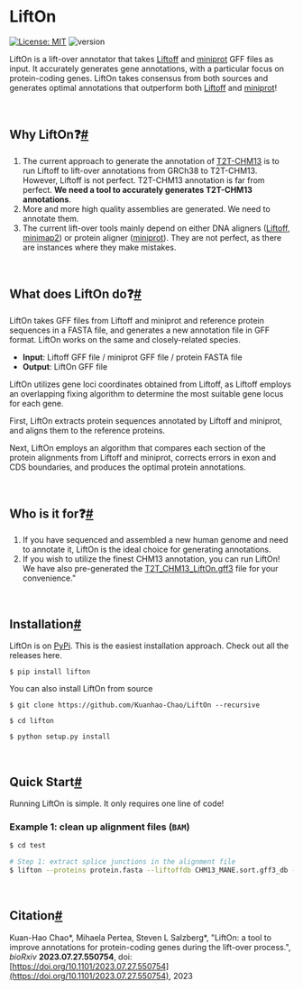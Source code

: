 # LiftOn

[![License: MIT](https://img.shields.io/badge/License-MIT-yellow.svg)](https://opensource.org/licenses/MIT) ![version](https://img.shields.io/badge/version-v.0.0.1-blue)

LiftOn is a lift-over annotator that takes [Liftoff](https://academic.oup.com/bioinformatics/article/37/12/1639/6035128?login=true) and [miniprot](https://academic.oup.com/bioinformatics/article/39/1/btad014/6989621) GFF files as input. It accurately generates gene annotations, with a particular focus on protein-coding genes. LiftOn takes consensus from both sources and generates optimal annotations that outperform both [Liftoff](https://academic.oup.com/bioinformatics/article/37/12/1639/6035128?login=true) and [miniprot](https://academic.oup.com/bioinformatics/article/39/1/btad014/6989621)!




<!-- LiftOn improves the annotations of protein-coding genes provided by Liftoff. Additionally, during the lift-over process, it identifies any extra copies of protein-coding genes and generates optimal annotations.
 -->

<br>

##  <a name="whylifton"></a>Why LiftOn❓<a class="headerlink" href="#whylifton" title="Permalink to this heading">#</a>
1. The current approach to generate the annotation of [T2T-CHM13](https://www.ncbi.nlm.nih.gov/datasets/genome/GCF_009914755.1/) is to run Liftoff to lift-over annotations from GRCh38 to T2T-CHM13. However, Liftoff is not perfect. T2T-CHM13 annotation is far from perfect. **We need a tool to accurately generates T2T-CHM13 annotations**.
2. More and more high quality assemblies are generated. We need to annotate them.
3. The current lift-over tools mainly depend on either DNA aligners ([Liftoff](https://academic.oup.com/bioinformatics/article/37/12/1639/6035128?login=true), [minimap2](https://academic.oup.com/bioinformatics/article/34/18/3094/4994778)) or protein aligner ([miniprot](https://academic.oup.com/bioinformatics/article/39/1/btad014/6989621)). They are not perfect, as there are instances where they make mistakes.

<br>

## <a name="whatliftondo"></a>What does LiftOn do❓<a class="headerlink" href="#whatliftondo" title="Permalink to this heading">#</a>
LiftOn takes GFF files from Liftoff and miniprot and reference protein sequences in a FASTA file, and generates a new annotation file in GFF format. LiftOn works on the same and closely-related species. 
<!-- We also tested LiftOn by lifting-over annotations from human to mouse, and it also does pretty good job to find the optimal protein annotations. However, there are false positives or -->


* **Input**:  Liftoff GFF file  /  miniprot GFF file  /  protein FASTA file
* **Output**: LiftOn GFF file

LiftOn utilizes gene loci coordinates obtained from Liftoff, as Liftoff employs an overlapping fixing algorithm to determine the most suitable gene locus for each gene.

First, LiftOn extracts protein sequences annotated by Liftoff and miniprot, and aligns them to the reference proteins.

Next, LiftOn employs an algorithm that compares each section of the protein alignments from Liftoff and miniprot, corrects errors in exon and CDS boundaries, and produces the optimal protein annotations.

<br>

## <a name="whosplaminterested"></a>Who is it for❓<a class="headerlink" href="#whosplaminterested" title="Permalink to this heading">#</a>
1. If you have sequenced and assembled a new human genome and need to annotate it, LiftOn is the ideal choice for generating annotations.
2. If you wish to utilize the finest CHM13 annotation, you can run LiftOn! We have also pre-generated the [T2T_CHM13_LiftOn.gff3](https://khchao.com) file for your convenience."

<br>

<!-- ## <a name="itworks"></a>It works❗️<a class="headerlink" href="#itworks" title="Permalink to this heading">#</a> -->

<!-- <br> -->

## <a name="installation"></a>Installation<a class="headerlink" href="#installation" title="Permalink to this heading">#</a>

LiftOn is on [PyPi](https://pypi.org/). This is the easiest installation approach. Check out all the releases here.

```
$ pip install lifton
```

You can also install LiftOn from source

```
$ git clone https://github.com/Kuanhao-Chao/LiftOn --recursive

$ cd lifton

$ python setup.py install

```

<br>

## <a name="quick_start"></a>Quick Start<a class="headerlink" href="#quick-start" title="Permalink to this heading">#</a>

Running LiftOn is simple. It only requires one line of code!

<!-- See these examples on Google Colab: [![](https://colab.research.google.com/assets/colab-badge.svg)](https://colab.research.google.com/github/Kuanhao-Chao/splam/blob/main/notebook/splam_example.ipynb)

 -->

### Example 1: clean up alignment files (`BAM`)

``` bash
$ cd test

# Step 1: extract splice junctions in the alignment file
$ lifton --proteins protein.fasta --liftoffdb CHM13_MANE.sort.gff3_db --miniprotdb CHM13_MANE_miniprot.fix.sorted.gff_db -o chm13v2.0.fa
```

<br>

## <a name="citation"></a>Citation<a class="headerlink" href="#citation" title="Permalink to this heading">#</a>


Kuan-Hao Chao*, Mihaela Pertea, Steven L Salzberg*, "LiftOn: a tool to improve annotations for protein-coding genes during the lift-over process.", <i>bioRxiv</i> <b>2023.07.27.550754</b>, doi: [https://doi.org/10.1101/2023.07.27.550754](https://doi.org/10.1101/2023.07.27.550754), 2023
